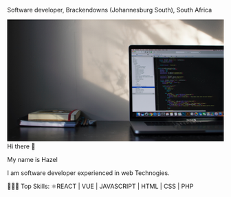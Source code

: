 Software developer, Brackendowns (Johannesburg South), South Africa

<img width="600" src="https://github.com/Hayzie/Hayzie/blob/main/emile-perron-xrVDYZRGdw4-unsplash.jpg">
Hi there 👋

My name is Hazel

I am software developer experienced in web Technogies.

🧑🏻‍💻 Top Skills: ⚛REACT | VUE | JAVASCRIPT | HTML | CSS | PHP






